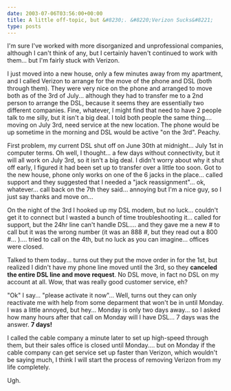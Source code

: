 ```yaml
---
date: 2003-07-06T03:56:00+00:00
title: A little off-topic, but &#8230;. &#8220;Verizon Sucks&#8221;
type: posts
---
```

I'm sure I've worked with more disorganized and unprofessional companies, although I can't think of any, but I certainly haven't continued to work with them... but I'm fairly stuck with Verizon. 

I just moved into a new house, only a few minutes away from my apartment, and I called Verizon to arrange for the move of the phone and DSL (both through them). They were very nice on the phone and arranged to move both as of the 3rd of July... although they had to transfer me to a 2nd person to arrange the DSL, because it seems they are essentially two different companies. Fine, whatever, I might find that need to have 2 people talk to me silly, but it isn't a big deal. I told both people the same thing.... moving on July 3rd, need service at the new location. The phone would be up sometime in the morning and DSL would be active "on the 3rd". Peachy.

First problem, my current DSL shut off on June 30th at midnight... July 1st in computer terms. Oh well, I thought... a few days without connectivity, but it will all work on July 3rd, so it isn't a big deal. I didn't worry about why it shut off early, I figured it had been set up to transfer over a little too soon. Got to the new house, phone only works on one of the 6 jacks in the place... called support and they suggested that I needed a "jack reassignment"... ok, whatever... call back on the 7th they said... annoying but I'm a nice guy, so I just say thanks and move on...

On the night of the 3rd I hooked up my DSL modem, but no luck... couldn't get it to connect but I wasted a bunch of time troubleshooting it... called for support, but the 24hr line can't handle DSL.... and they gave me a new # to call but it was the wrong number (it was an 888 #, but they read out a 800 #... ).... tried to call on the 4th, but no luck as you can imagine... offices were closed.

Talked to them today... turns out they put the move order in for the 1st, but realized I didn't have my phone line moved until the 3rd, so they **canceled the entire DSL line and move request**. No DSL move, in fact no DSL on my account at all. Wow, that was really good customer service, eh?

"Ok" I say... "please activate it now"... Well, turns out they can only reactivate me with help from some deparment that won't be in until Monday. I was a little annoyed, but hey... Monday is only two days away... so I asked how many hours after that call on Monday will I have DSL... 7 days was the answer. **7 days!**

I called the cable company a minute later to set up high-speed through them, but their sales office is closed until Monday.... but on Monday if the cable company can get service set up faster than Verizon, which wouldn't be saying much, I think I will start the process of removing Verizon from my life completely.

Ugh.
